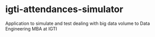 # igti-attendances-simulator
Application to simulate and test dealing with big data volume to Data Engineering MBA at IGTI
